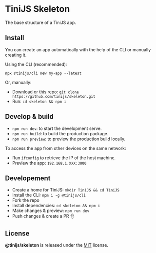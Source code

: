 # TiniJS Skeleton 

The base structure of a TiniJS app.

## Install

You can create an app automatically with the help of the CLI or manually creating it.

Using the CLI (recommended):

`npx @tinijs/cli new my-app --latest`

Or, manually:

- Download or this repo: `git clone https://github.com/tinijs/skeleton.git`
- Run: `cd skeleton && npm i`

## Develop & build

- `npm run dev`: to start the development serve.
- `npm run build`: to build the production package.
- `npm run preview`: to preview the production build locally.

To access the app from other devices on the same network:

- Run `ifconfig` to retrieve the IP of the host machine.
- Preview the app: `192.168.1.XXX:3000`

## Developement

- Create a home for TiniJS: `mkdir TiniJS && cd TiniJS`
- Install the CLI: `npm i -g @tinijs/cli`
- Fork the repo
- Install dependencies: `cd skeleton && npm i`
- Make changes & preview: `npm run dev`
- Push changes & create a PR 👌

## License

**@tinijs/skeleton** is released under the [MIT](https://github.com/tinijs/skeleton/blob/master/LICENSE) license.
